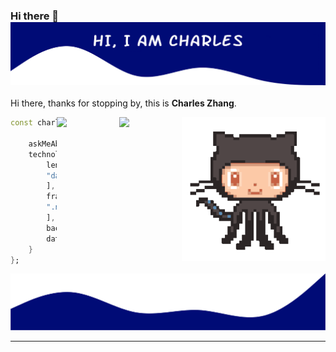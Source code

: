 ### Hi there 👋![head.png](https://raw.githubusercontent.com/iCharlesZ/FigureBed/master/img/readme-top.png)

Hi there, thanks for stopping by, this is **Charles Zhang**.

<img align='right' src="https://raw.githubusercontent.com/iCharlesZ/FigureBed/master/img/octocat.gif" width="230">
<img align='right' src="https://dart.dev/assets/shared/dart/icon/64.png" width="100">
<img align='right' src="https://hernandezmiguel.es/images/iconos/flutter.png" width="100">




```dart
const charles = {
    
    askMeAbout: ["web,mobile dev", "tech", "game"],       
    technologies: {
        lengague:[
        "dart","C#","javascript","java"               
        ],
        framework:[
        ".net","flutter","vue"
        ],                                            
        backEnd: ["Java", "net"],
        databases: ["MySql", "mssql"],
    }
};
```



![bottom.png](https://raw.githubusercontent.com/iCharlesZ/FigureBed/master/img/readme-bottom.png)

---
